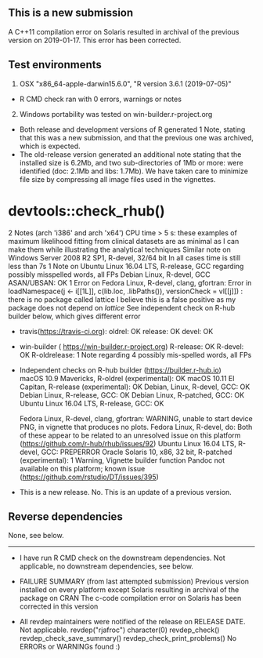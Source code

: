 ## This is a new submission ##
A C++11 compilation error on Solaris resulted in archival of the previous version on 2019-01-17.
This error has been corrected.

## Test environments ##
1. OSX "x86_64-apple-darwin15.6.0", "R version 3.6.1 (2019-07-05)"
* R CMD check ran with 0 errors, warnings or notes
2. Windows portability was tested on win-builder.r-project.org
* Both release and development versions of R generated 1 Note, stating that this was a new submission, and that the previous one was archived, which is expected. 
* The old-release version generated an additional note stating that the installed size is 6.2Mb, and two sub-directories of 1Mb or more: were identified (doc: 2.1Mb and libs: 1.7Mb). We have taken care to minimize file size by compressing all image files used in the vignettes. 
   
   
# devtools::check_rhub()
   
   2 Notes (arch 'i386' and arch 'x64') CPU time > 5 s: these examples of maximum likelihood fitting from clinical
      datasets are as minimal as I can make them while illustrating the analytical techniques
   Similar note on Windows Server 2008 R2 SP1, R-devel, 32/64 bit
   In all cases time is still less than 7s
   1 Note on Ubuntu Linux 16.04 LTS, R-release, GCC regarding possibly misspelled words, all FPs
   Debian Linux, R-devel, GCC ASAN/UBSAN: OK
   1 Error on Fedora Linux, R-devel, clang, gfortran: 
      Error in loadNamespace(j <- i[[1L]], c(lib.loc, .libPaths()), versionCheck = vI[[j]]) : 
      there is no package called lattice
      I believe this is a false positive as my package does not depend on *lattice*
      See independent check on R-hub builder below, which gives different error

* travis(https://travis-ci.org): 
   oldrel: OK
   release: OK
   devel: OK
   
*  win-builder ( https://win-builder.r-project.org)
   R-release: OK
   R-devel: OK
   R-oldrelease: 1 Note regarding 4 possibly mis-spelled words, all FPs
   
*  Independent checks on R-hub builder (https://builder.r-hub.io)   
   macOS 10.9 Mavericks, R-oldrel (experimental): OK
   macOS 10.11 El Capitan, R-release (experimental): OK
   Debian, Linux, R-devel, GCC: OK
   Debian Linux, R-release, GCC: OK
   Debian Linux, R-patched, GCC: OK
   Ubuntu Linux 16.04 LTS, R-release, GCC: OK
   
   Fedora Linux, R-devel, clang, gfortran: WARNING, unable to start device PNG, in 
      vignette that produces no plots.
   Fedora Linux, R-devel, do: 
      Both of these appear to be related to an unresolved issue on this platform (https://github.com/r-hub/rhub/issues/92)
   Ubuntu Linux 16.04 LTS, R-devel, GCC: PREPERROR
   Oracle Solaris 10, x86, 32 bit, R-patched (experimental): 1 Warning, Vignette
      builder function Pandoc not available on this platform; known issue (https://github.com/rstudio/DT/issues/395)


* This is a new release.
No. This is an update of a previous version.

## Reverse dependencies ##
None, see below.

---

* I have run R CMD check on the downstream dependencies.
Not applicable, no downstream dependencies, see below.


* FAILURE SUMMARY (from last attempted submission)
Previous version installed on every platform except Solaris resulting in archival of the package on CRAN
The c-code compilation error on Solaris has been corrected in this version


* All revdep maintainers were notified of the release on RELEASE DATE.
Not applicable.
revdep("rjafroc")
character(0)
revdep_check()
revdep_check_save_summary()
revdep_check_print_problems()
No ERRORs or WARNINGs found :)
